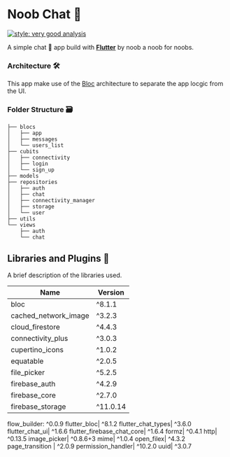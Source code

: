 # Noob Chat 💬

[![style: very good analysis](https://img.shields.io/badge/style-very_good_analysis-B22C89.svg)](https://pub.dev/packages/very_good_analysis)

A simple chat 💬 app build with [**Flutter**](https://flutter.dev) by noob a noob for noobs.

### Architecture 🛠️
This app make use of the [Bloc](https://bloc.dev) architecture to separate the app locgic from the UI.
### Folder Structure 🗃️

```
├── blocs
│   ├── app
│   ├── messages
│   └── users_list
├── cubits
│   ├── connectivity
│   ├── login
│   └── sign_up
├── models
├── repositories
│   ├── auth
│   ├── chat
│   ├── connectivity_manager
│   ├── storage
│   └── user
├── utils
└── views
    ├── auth
    └── chat
```

## Libraries and Plugins 🔌
A brief description of the libraries used.

|Name | Version|
|---|---|
  bloc| ^8.1.1
  cached_network_image| ^3.2.3
  cloud_firestore| ^4.4.3
  connectivity_plus| ^3.0.3
  cupertino_icons| ^1.0.2
  equatable| ^2.0.5
  file_picker| ^5.2.5
  firebase_auth| ^4.2.9
  firebase_core| ^2.7.0
  firebase_storage| ^11.0.14
  flow_builder: ^0.0.9
  flutter_bloc| ^8.1.2
  flutter_chat_types| ^3.6.0
  flutter_chat_ui| ^1.6.6
  flutter_firebase_chat_core| ^1.6.4
  formz| ^0.4.1
  http| ^0.13.5
  image_picker| ^0.8.6+3
  mime| ^1.0.4
  open_filex| ^4.3.2
  page_transition | ^2.0.9
  permission_handler| ^10.2.0
  uuid| ^3.0.7

